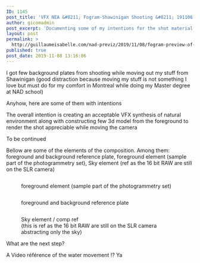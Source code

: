 ```yaml
---
ID: 1145
post_title: 'VFX NEA &#8211; Fogram-Shawinigan Shooting &#8211; 191106'
author: gicomadmin
post_excerpt: 'Documenting some of my intentions for the shot material - a great visual effect natural environment with a nice and smooth camera move'
layout: post
permalink: >
  http://guillaumeisabelle.com/nad-previz/2019/11/08/fogram-preview-of-shawinigan-shooting-191106/
published: true
post_date: 2019-11-08 13:16:06
---
```

<!-- wp:paragraph -->

I got few background plates from shooting while moving out my stuff from Shawinigan (good distraction because moving my stuff is not something I love but must do for my comfort in Montreal while doing my Master degree at NAD school)

<!-- /wp:paragraph -->

<!-- wp:paragraph -->

Anyhow, here are some of them with intentions 

<!-- /wp:paragraph -->

<!-- wp:paragraph -->

The overall intention is creating an acceptable VFX synthesis of natural environment along with constructing few 3d model from the foreground to render the shot appreciable while moving the camera

<!-- /wp:paragraph -->

<!-- wp:paragraph -->

To be continued 

<!-- /wp:paragraph -->

<!-- wp:paragraph -->

Bellow are some of the elements of the composition. Among them: foreground and background reference plate, foreground element (sample part of the photogrammetry set), Sky element (ref as the 16 bit RAW are still on the SLR camera)

<!-- /wp:paragraph -->

<!-- wp:image {"id":1142} --><figure class="wp-block-image">

<img src="http://guillaumeisabelle.com/nad-previz/wp-content/uploads/sites/19/2019/11/img_6700.jpg" alt="" class="wp-image-1142" /><figcaption>foreground element (sample part of the photogrammetry set)</figcaption></figure> <!-- /wp:image -->

<!-- wp:image {"id":1143} --><figure class="wp-block-image">

<img src="http://guillaumeisabelle.com/nad-previz/wp-content/uploads/sites/19/2019/11/img_6660.jpg" alt="" class="wp-image-1143" /><figcaption>foreground and background reference plate </figcaption></figure> <!-- /wp:image -->

<!-- wp:image {"id":1144} --><figure class="wp-block-image">

<img src="http://guillaumeisabelle.com/nad-previz/wp-content/uploads/sites/19/2019/11/img_6656.jpg" alt="" class="wp-image-1144" /><figcaption>Sky element / comp ref  
(this is ref as the 16 bit RAW are still on the SLR camera abstracting only the sky)</figcaption></figure> <!-- /wp:image -->

<!-- wp:paragraph -->

What are the next step?

<!-- /wp:paragraph -->

<!-- wp:paragraph -->

A Video référence of the water movement !? Ya

<!-- /wp:paragraph -->